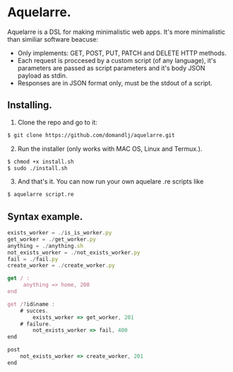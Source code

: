 # Aquelarre.

Aquelarre is a DSL for making minimalistic web apps. It's more minimalistic 
than similiar software beacuse:

* Only implements: GET, POST, PUT, PATCH and DELETE HTTP methods.
* Each request is proccesed by a custom script (of any language), it's 
parameters are passed as script parameters and it's body JSON payload as stdin.
* Responses are in JSON format only, must be the stdout of a script.

## Installing.
1. Clone the repo and go to it: 
```zsh
$ git clone https://github.com/domandlj/aquelarre.git 
```
2. Run the installer (only works with MAC OS, Linux and Termux.).
```zsh
$ chmod +x install.sh
$ sudo ./install.sh
``` 

3. And that's it. You can now run your own aquelare .re scripts like
```zsh
$ aquelarre script.re
```

## Syntax example.
```js
exists_worker = ./is_is_worker.py
get_worker = ./get_worker.py
anything = ./anything.sh
not_exists_worker = ./not_exists_worker.py
fail = ./fail.py
create_worker = ./create_worker.py

get / : 
     anything => home, 200 
end

get /?id&name :
    # succes.
        exists_worker => get_worker, 201 
    # failure.
		not_exists_worker => fail, 400
end

post
	not_exists_worker => create_worker, 201
end
```

